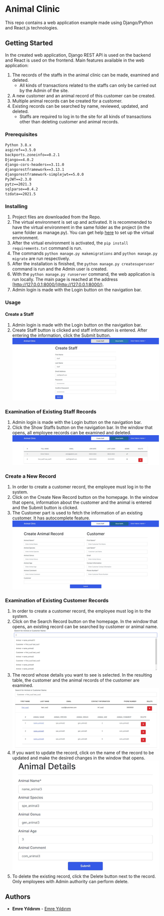 # Animal Clinic
This repo contains a web application example made using Django/Python and React.js technologies.

## Getting Started
In the created web application, Django REST API is used on the backend and React is used on the frontend. Main features available in the web application:
1. The records of the staffs in the animal clinic can be made, examined and deleted.
	* All kinds of transactions related to the staffs can only be carried out by the Admin of the site.
2. A new customer and an animal record of this customer can be created.
3. Multiple animal records can be created for a customer.
4. Existing records can be searched by name, reviewed, updated, and deleted.
	* Staffs are required to log in to the site for all kinds of transactions other than deleting customer and animal records.

### Prerequisites
```
Python 3.8.x
asgiref==3.5.0
backports.zoneinfo==0.2.1
Django==4.0.2
django-cors-headers==3.11.0
djangorestframework==3.13.1
djangorestframework-simplejwt==5.0.0
PyJWT==2.3.0
pytz==2021.3
sqlparse==0.4.2
tzdata==2021.5
```

### Installing
1. Project files are downloaded from the Repo.
2. The virtual environment is set up and activated. It is recommended to have the virtual environment in the same folder as the project (in the same folder as manage.py). You can get help [here](https://medium.com/co-learning-lounge/create-virtual-environment-python-windows-2021-d947c3a3ca78) to set up the virtual environment.
3. After the virtual environment is activated, the `pip install requirements.txt` command is run.
4. The commands `python manage.py makemigrations` and `python manage.py migrate` are run respectively. 
5. After the installation is finished, the `python manage.py createsuperuser` command is run and the Admin user is created.
6. With the `python manage.py runserver` command, the web application is run locally. The main page is reached at the address [http://127.0.0.1:8000/](http://127.0.0.1:8000/).
7. Admin login is made with the Login button on the navigation bar.

### Usage

#### Create a Staff
1. Admin login is made with the Login button on the navigation bar.
2. Create Staff button is clicked and staff information is entered. After entering the information, click the Submit button.
![Create Staff](/usage_images/create_staff.jpg)

### Examination of Existing Staff Records
1. Admin login is made with the Login button on the navigation bar.
2. Click the Show Staffs button on the navigation bar. In the window that opens, all employee records can be examined and deleted.
![Show Staffs](/usage_images/show_staffs.jpg)

### Create a New Record
1. In order to create a customer record, the employee must log in to the system.
2. Click on the Create New Record button on the homepage. In the window that opens, information about the customer and the animal is entered and the Submit button is clicked.
3. The Customer part is used to fetch the information of an existing customer. It has autocomplete feature.
![Create New Record](/usage_images/create_record.jpg)

### Examination of Existing Customer Records
1. In order to create a customer record, the employee must log in to the system.
2. Click on the Search Record button on the homepage. In the window that opens, an existing record can be searched by customer or animal name.
![Search a Record](/usage_images/search_record1.jpg)
3. The record whose details you want to see is selected. In the resulting table, the customer and the animal records of the customer are examined.
![Search the Record](/usage_images/search_record2.jpg)
4. If you want to update the record, click on the name of the record to be updated and make the desired changes in the window that opens.
![Update the Record](/usage_images/update.jpg)
5. To delete the existing record, click the Delete button next to the record. Only employees with Admin authority can perform delete.

## Authors
* **Emre Yıldırım** - [Emre Yıldırım](https://github.com/yildirimemr)